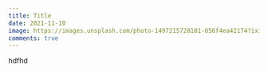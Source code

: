 ```yaml
---
title: Title
date: 2021-11-10
image: https://images.unsplash.com/photo-1497215728101-856f4ea42174?ixid=MnwxMjA3fDF8MHxwaG90by1wYWdlfHx8fGVufDB8fHx8&ixlib=rb-1.2.1&auto=format&fit=crop&w=870&q=80
comments: true
---
```

hdfhd
